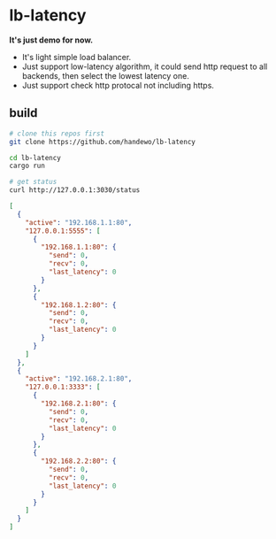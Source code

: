 # lb-latency

**It's just demo for now.**

- It's light simple load balancer.
- Just support low-latency algorithm, it could send http request to all backends, then select the lowest latency one.
- Just support check http protocal not including https.

## build

```bash
# clone this repos first
git clone https://github.com/handewo/lb-latency

cd lb-latency
cargo run

# get status
curl http://127.0.0.1:3030/status
```

```json
[
  {
    "active": "192.168.1.1:80",
    "127.0.0.1:5555": [
      {
        "192.168.1.1:80": {
          "send": 0,
          "recv": 0,
          "last_latency": 0
        }
      },
      {
        "192.168.1.2:80": {
          "send": 0,
          "recv": 0,
          "last_latency": 0
        }
      }
    ]
  },
  {
    "active": "192.168.2.1:80",
    "127.0.0.1:3333": [
      {
        "192.168.2.1:80": {
          "send": 0,
          "recv": 0,
          "last_latency": 0
        }
      },
      {
        "192.168.2.2:80": {
          "send": 0,
          "recv": 0,
          "last_latency": 0
        }
      }
    ]
  }
]
```
